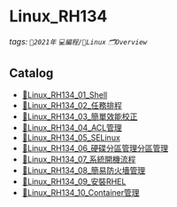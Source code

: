Linux_RH134
===
###### tags: `📆2021年` `💻編程/🐧Linux`  `🗂Overview`

Catalog
---
- [🐧Linux_RH134_01_Shell](https://hackmd.io/@W3snnHv8TgC_U2ElYL9ATQ/Linux_RH134_01_Shell)
- [🐧Linux_RH134_02_任務排程](https://hackmd.io/@W3snnHv8TgC_U2ElYL9ATQ/Linux_RH134_02_任務排程)
- [🐧Linux_RH134_03_簡單效能校正](https://hackmd.io/@W3snnHv8TgC_U2ElYL9ATQ/Linux_RH134_03_簡單效能校正)
- [🐧Linux_RH134_04_ACL管理](https://hackmd.io/@W3snnHv8TgC_U2ElYL9ATQ/Linux_RH134_04_ACL管理)
- [🐧Linux_RH134_05_SELinux](https://hackmd.io/@W3snnHv8TgC_U2ElYL9ATQ/Linux_RH134_05_SELinux)
- [🐧Linux_RH134_06_硬碟分區管理分區管理](https://hackmd.io/@W3snnHv8TgC_U2ElYL9ATQ/Linux_RH134_06_硬碟分區管理分區管理)
- [🐧Linux_RH134_07_系統開機流程](https://hackmd.io/@W3snnHv8TgC_U2ElYL9ATQ/Linux_RH134_07_系統開機流程)
- [🐧Linux_RH134_08_簡易防火墻管理](https://hackmd.io/@W3snnHv8TgC_U2ElYL9ATQ/Linux_RH134_08_簡易防火墻管理)
- [🐧Linux_RH134_09_安裝RHEL](https://hackmd.io/@W3snnHv8TgC_U2ElYL9ATQ/Linux_RH134_09_安裝RHEL)
- [🐧Linux_RH134_10_Container管理](https://hackmd.io/@W3snnHv8TgC_U2ElYL9ATQ/Linux_RH134_10_Container管理)
